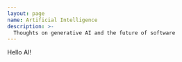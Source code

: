 ```yaml
---
layout: page
name: Artificial Intelligence
description: >-
  Thoughts on generative AI and the future of software
---
```


Hello AI!